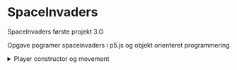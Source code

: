 # SpaceInvaders
SpaceInvaders første projekt 3.G

Opgave pogramer spaceinvaders i p5.js og objekt orienteret programmering

<details>
<Summary> Player constructor og movement </summary>

### Player constructor og movement
 
Jeg startede med og lave sn spiller, få den tegnet på min skærm og give den en måde og begvæge sig på. 
Det gjorde jeg så ledes: 

```js
class Player {
  constructor() { // I constructoren angiver jeg alle de parametre i nogele variabler som kan refereres til senere i koden
    this.width = 40;
    this.height = 20;
    this.x = width / 2 - this.width;
    this.y = height - 50;
    this.speed = 5;
  }

  show() {
    fill(220)
    rect(this.x, this.y, this.width, this.height)
  }

  move() {
    if (keyIsDown(LEFT_ARROW) ) {
      this.x -= this.speed;
    }
    if (keyIsDown(RIGHT_ARROW)) {
      this.x += this.speed;
    }
  }
}
```

Tilføjede senere noget kode til move() metoden der gjorde at man ikke kunne bevæge sig ud af canvas

Når den bevæger sig imod venstre spøger den om knappen "Left_arrow" er trykke og om breden af spilleren er støre end 0.
Hvis spilleren brede er størrer end, eller lig med 0 betyder det at man er ved kanten af canvas, og så kan man ikke 
bevæge sig videre. 

```js
move() {
    if (keyIsDown(LEFT_ARROW) && this.x >= 0 ) {
      this.x -= this.speed;
    }
    if (keyIsDown(RIGHT_ARROW)) && this.width <= width - this.width {
      this.x += this.speed;
    }
  }
```
</details>